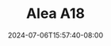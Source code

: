 --- 
title: "Alea A18"
description: "nonton  video bokep Alea A18 simontox    "
date: 2024-07-06T15:57:40-08:00
file_code: "apr8xlwxo0pd"
draft: false
cover: "hlgusdnmln35i5fb.jpg"
tags: ["Alea", "bokep-indo", "bokep-viral", "bokep-ig"]
length: 62
fld_id: "1482836"
foldername: "Alea"
categories: ["Alea"]
views: 0
---